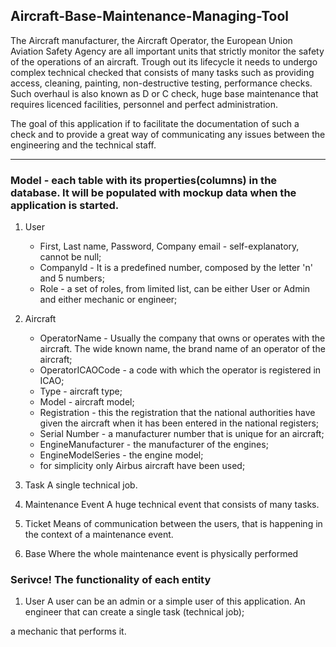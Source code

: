 ## Aircraft-Base-Maintenance-Managing-Tool
The Aircraft manufacturer, the Aircraft Operator, the European Union Aviation Safety Agency are all important units that strictly monitor the safety of the operations of an aircraft.
Trough out its lifecycle it needs to undergo complex technical checked that consists of many tasks such as providing access, cleaning, painting, non-destructive testing, performance checks.
Such overhaul is also known as D or C check, huge base maintenance that requires licenced facilities, personnel and perfect administration. 

The goal of this application if to facilitate the documentation of such a check and to provide a great way of communicating any issues between the engineering and the technical staff. 

---------
### Model - each table with its properties(columns) in the database. It will be populated with mockup data when the application is started.
1. User
   - First, Last name, Password, Company email - self-explanatory, cannot be null;
   - CompanyId - It is a predefined number, composed by the letter 'n' and 5 numbers; 
   - Role - a set of roles, from limited list, can be either User or Admin and either mechanic or engineer; 
   
2. Aircraft
   - OperatorName - Usually the company that owns or operates with the aircraft. The wide known name, the brand name of an operator of the aircraft;
   - OperatorICAOCode - a code with which the operator is registered in ICAO;
   - Type - aircraft type;
   - Model - aircraft model;
   - Registration - this the registration that the national authorities have given the aircraft when it has been entered in the national registers; 
   - Serial Number - a manufacturer number that is unique for an aircraft;
   - EngineManufacturer - the manufacturer of the engines;
   - EngineModelSeries - the engine model;
   - for simplicity only Airbus aircraft have been used;
3. Task
   A single technical job.
4. Maintenance Event
   A huge technical event that consists of many tasks.
5. Ticket
   Means of communication between the users, that is happening in the context of a maintenance event.
6. Base 
   Where the whole maintenance event is physically performed
   
### Serivce! The functionality of each entity
1. User
   A user can be an admin or a simple user of this application.
   An engineer that can create a single task (technical job);

a mechanic that performs it.